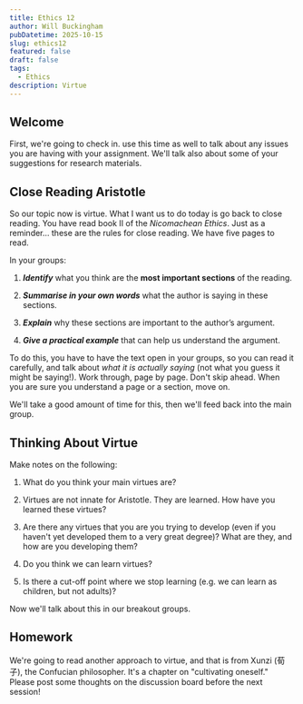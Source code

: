 ```yaml
---
title: Ethics 12
author: Will Buckingham
pubDatetime: 2025-10-15
slug: ethics12
featured: false
draft: false
tags:
  - Ethics
description: Virtue
---
```

## Welcome

First, we're going to check in. use this time as well to talk about any issues you are having with your assignment. We'll talk also about some of your suggestions for research materials.

## Close Reading Aristotle

So our topic now is virtue. What I want us to do today is go back to close reading. You have read book II of the _Nicomachean Ethics_. Just as a reminder… these are the rules for close reading. We have five pages to read.

In your groups:

1.  **_Identify_** what you think are the **most important sections** of the reading.
    
2.  **_Summarise in your own words_** what the author is saying in these sections.
    
3.  **_Explain_** why these sections are important to the author’s argument.
    
4.  **_Give a practical example_** that can help us understand the argument.
    

To do this, you have to have the text open in your groups, so you can read it carefully, and talk about _what it is actually saying_ (not what you guess it might be saying!). Work through, page by page. Don't skip ahead. When you are sure you understand a page or a section, move on.

We'll take a good amount of time for this, then we'll feed back into the main group.

## Thinking About Virtue

Make notes on the following:

1.  What do you think your main virtues are?
    
2.  Virtues are not innate for Aristotle. They are learned. How have you learned these virtues?
    
3.  Are there any virtues that you are you trying to develop (even if you haven't yet developed them to a very great degree)? What are they, and how are you developing them?
    
4.  Do you think we can learn virtues?
    
5.  Is there a cut-off point where we stop learning (e.g. we can learn as children, but not adults)?
    

Now we'll talk about this in our breakout groups.

## Homework

We're going to read another approach to virtue, and that is from Xunzi (荀子), the Confucian philosopher. It's a chapter on "cultivating oneself." Please post some thoughts on the discussion board before the next session!